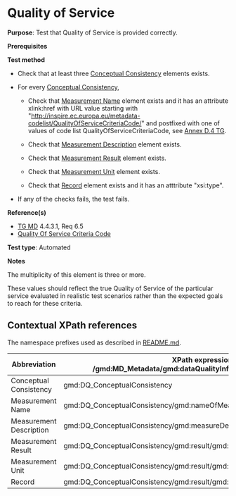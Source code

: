 # Quality of Service 

**Purpose**: Test that Quality of Service is provided correctly.

**Prerequisites**

**Test method**

* Check that at least three [Conceptual Consistency](#conceptualConsistency) elements exists.

* For every [Conceptual Consistency](#conceptualConsistency),

    * Check that [Measurement Name](#measurementName) element exists and it has an attribute xlink:href with URL value starting with "http://inspire.ec.europa.eu/metadata-codelist/QualityOfServiceCriteriaCode/" and postfixed with one of values of code list QualityOfServiceCriteriaCode, see [Annex D.4 TG](./README.md#ref_TG_MD).

    * Check that [Measurement Description](#measureDescription) element exists.

    * Check that [Measurement Result](#measurementResult) element exists.

    * Check that [Measurement Unit](#measurementUnit) element exists.

    * Check that [Record](#record) element exists and it has an atttribute "xsi:type".

* If any of the checks fails, the test fails.

**Reference(s)**

* [TG MD](./README.md#ref_TG_MD) 4.4.3.1, Req 6.5
* [Quality Of Service Criteria Code](http://inspire.ec.europa.eu/metadatacodelist/QualityOfServiceCriteriaCode)

**Test type**: Automated

**Notes**

The multiplicity of this element is three or more.

These values should reflect the true Quality of Service of the particular service evaluated in realistic test scenarios rather than the expected goals to reach for these criteria. 

## Contextual XPath references

The namespace prefixes used as described in [README.md](README.md#namespaces).

Abbreviation                                               |  XPath expression (relative to /gmd:MD_Metadata/gmd:dataQualityInfo/gmd:DQ_DataQuality/gmd:report)
---------------------------------------------------------- | -------------------------------------------------------------------------
<a name="conceptualConsistency"></a> Conceptual Consistency | gmd:DQ_ConceptualConsistency
<a name="measurementName"></a> Measurement Name | gmd:DQ_ConceptualConsistency/gmd:nameOfMeasure/gmd:Anchor
<a name="measurementDescription"></a> Measurement Description | gmd:DQ_ConceptualConsistency/gmd:measureDescription
<a name="measurementResult"></a> Measurement Result | gmd:DQ_ConceptualConsistency/gmd:result/gmd:DQ_QuantitativeResult
<a name="measurementUnit"></a> Measurement Unit | gmd:DQ_ConceptualConsistency/gmd:result/gmd:DQ_QuantitativeResult/gmd:valueUnit
<a name="record"></a> Record | gmd:DQ_ConceptualConsistency/gmd:result/gmd:DQ_QuantitativeResult/gmd:value/gco:Record
